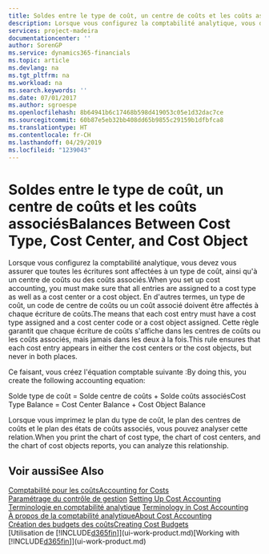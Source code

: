 ```yaml
---
title: Soldes entre le type de coût, un centre de coûts et les coûts associés | Microsoft Docs
description: Lorsque vous configurez la comptabilité analytique, vous devez vous assurer que toutes les écritures sont affectées à un type de coût, ainsi qu'à un centre de coûts ou des coûts associés. En d'autres termes, un type de coût, un code de centre de coûts ou un coût associé doivent être affectés à chaque écriture de coûts. Cette règle garantit que chaque écriture de coûts s'affiche dans les centres de coûts ou les coûts associés, mais jamais dans les deux à la fois.
services: project-madeira
documentationcenter: ''
author: SorenGP
ms.service: dynamics365-financials
ms.topic: article
ms.devlang: na
ms.tgt_pltfrm: na
ms.workload: na
ms.search.keywords: ''
ms.date: 07/01/2017
ms.author: sgroespe
ms.openlocfilehash: 8b64941b6c17468b598d419053c05e1d32dac7ce
ms.sourcegitcommit: 60b87e5eb32bb408dd65b9855c29159b1dfbfca8
ms.translationtype: HT
ms.contentlocale: fr-CH
ms.lasthandoff: 04/29/2019
ms.locfileid: "1239043"
---
```

# <a name="balances-between-cost-type-cost-center-and-cost-object"></a><span data-ttu-id="95e12-105">Soldes entre le type de coût, un centre de coûts et les coûts associés</span><span class="sxs-lookup"><span data-stu-id="95e12-105">Balances Between Cost Type, Cost Center, and Cost Object</span></span>
<span data-ttu-id="95e12-106">Lorsque vous configurez la comptabilité analytique, vous devez vous assurer que toutes les écritures sont affectées à un type de coût, ainsi qu'à un centre de coûts ou des coûts associés.</span><span class="sxs-lookup"><span data-stu-id="95e12-106">When you set up cost accounting, you must make sure that all entries are assigned to a cost type as well as a cost center or a cost object.</span></span> <span data-ttu-id="95e12-107">En d'autres termes, un type de coût, un code de centre de coûts ou un coût associé doivent être affectés à chaque écriture de coûts.</span><span class="sxs-lookup"><span data-stu-id="95e12-107">The means that each cost entry must have a cost type assigned and a cost center code or a cost object assigned.</span></span> <span data-ttu-id="95e12-108">Cette règle garantit que chaque écriture de coûts s'affiche dans les centres de coûts ou les coûts associés, mais jamais dans les deux à la fois.</span><span class="sxs-lookup"><span data-stu-id="95e12-108">This rule ensures that each cost entry appears in either the cost centers or the cost objects, but never in both places.</span></span>  

 <span data-ttu-id="95e12-109">Ce faisant, vous créez l'équation comptable suivante :</span><span class="sxs-lookup"><span data-stu-id="95e12-109">By doing this, you create the following accounting equation:</span></span>  

 <span data-ttu-id="95e12-110">Solde type de coût = Solde centre de coûts + Solde coûts associés</span><span class="sxs-lookup"><span data-stu-id="95e12-110">Cost Type Balance = Cost Center Balance + Cost Object Balance</span></span>  

 <span data-ttu-id="95e12-111">Lorsque vous imprimez le plan du type de coût, le plan des centres de coûts et le plan des états de coûts associés, vous pouvez analyser cette relation.</span><span class="sxs-lookup"><span data-stu-id="95e12-111">When you print the chart of cost type, the chart of cost centers, and the chart of cost objects reports, you can analyze this relationship.</span></span>  

## <a name="see-also"></a><span data-ttu-id="95e12-112">Voir aussi</span><span class="sxs-lookup"><span data-stu-id="95e12-112">See Also</span></span>  
[<span data-ttu-id="95e12-113">Comptabilité pour les coûts</span><span class="sxs-lookup"><span data-stu-id="95e12-113">Accounting for Costs</span></span>](finance-manage-cost-accounting.md)  
 <span data-ttu-id="95e12-114">[Paramétrage du contrôle de gestion](finance-set-up-cost-accounting.md) </span><span class="sxs-lookup"><span data-stu-id="95e12-114">[Setting Up Cost Accounting](finance-set-up-cost-accounting.md) </span></span>  
 <span data-ttu-id="95e12-115">[Terminologie en comptabilité analytique](finance-terminology-in-cost-accounting.md) </span><span class="sxs-lookup"><span data-stu-id="95e12-115">[Terminology in Cost Accounting](finance-terminology-in-cost-accounting.md) </span></span>  
 [<span data-ttu-id="95e12-116">À propos de la comptabilité analytique</span><span class="sxs-lookup"><span data-stu-id="95e12-116">About Cost Accounting</span></span>](finance-about-cost-accounting.md)  
 [<span data-ttu-id="95e12-117">Création des budgets des coûts</span><span class="sxs-lookup"><span data-stu-id="95e12-117">Creating Cost Budgets</span></span>](finance-create-cost-budgets.md)  
 <span data-ttu-id="95e12-118">[Utilisation de [!INCLUDE[d365fin](includes/d365fin_md.md)]](ui-work-product.md)</span><span class="sxs-lookup"><span data-stu-id="95e12-118">[Working with [!INCLUDE[d365fin](includes/d365fin_md.md)]](ui-work-product.md)</span></span>
